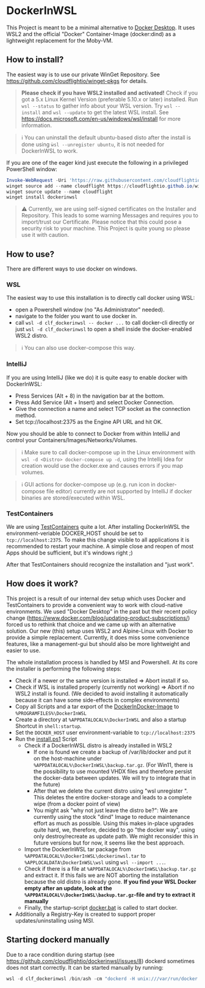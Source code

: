 # DockerInWSL

This Project is meant to be a minimal alternative to [Docker Desktop](https://docs.docker.com/desktop/windows/install/). It uses WSL2 and the official "Docker" Container-Image (docker:dind) as a lightweight replacement for the Moby-VM.

## How to install?

The easiest way is to use our private WinGet Repository. See https://github.com/cloudflightio/winget-pkgs for details. 

> **Please check if you have WSL2 installed and activated!** Check if you got a 5.x Linux Kernel Version (preferable 5.10.x or later) installed. Run `wsl --status` to gather info about your WSL version. Try `wsl --install` and `wsl --update` to get the latest WSL install. See https://docs.microsoft.com/en-us/windows/wsl/install for more information.

> :information_source: You can uninstall the default ubuntu-based disto after the install is done using `ẁsl --unregister ubuntu`, it is not needed for DockerInWSL to work.

If you are one of the eager kind just execute the following in a privileged PowerShell window:

```powershell
Invoke-WebRequest -Uri 'https://raw.githubusercontent.com/cloudflightio/winget-pkgs/main/cloudflight-code-signing-test.cer' -OutFile $env:temp\cloudflight-code-signing-test.cer; Import-Certificate -FilePath $env:temp\cloudflight-code-signing-test.cer  -CertStoreLocation 'Cert:\LocalMachine\Root' -Verbose
winget source add --name cloudflight https://cloudflightio.github.io/winget-pkgs
winget source update --name cloudflight
winget install dockerinwsl
```

> :warning: Currently, we are using self-signed certificates on the Installer and Repository. 
> This leads to some warning Messages and requires you to import/trust our Certificate.
> Please notice that this could pose a security risk to your machine. This Project is quite young so please use it with caution.

## How to use?

There are different ways to use docker on windows. 

### WSL

The easiest way to use this installation is to directly call docker using WSL:

* open a Powershell window (no "As Administrator" needed).
* navigate to the folder you want to use docker in.
* call `wsl -d clf_dockerinwsl -- docker ...` to call docker-cli directly or just  `wsl -d clf_dockerinwsl` to open a shell inside the docker-enabled WSL2 distro.

> :information_source: You can also use docker-compose this way.

### IntelliJ

If you are using IntelliJ (like we do) it is quite easy to enable docker with DockerInWSL:

* Press Services (Alt + 8) in the navigation bar at the bottom.
* Press Add Service (Alt + Insert) and select Docker Connection.
* Give the connection a name and select TCP socket as the connection method.
* Set tcp://localhost:2375 as the Engine API URL and hit OK.

Now you should be able to connect to Docker from within IntelliJ and control your Containers/Images/Networks/Volumes.

> :information_source: Make sure to call docker-compose up in the Linux environment with `wsl -d <Distro> docker-compose up -d`, using the Intellij Idea for creation would use the docker.exe and causes errors if you map volumes.

> :information_source: GUI actions for docker-compose up (e.g. run icon in docker-compose file editor) currently are not supported by IntelliJ if docker binaries are stored/executed within WSL.

### TestContainers

We are using [TestContainers](https://www.testcontainers.org/) quite a lot. After installing DockerInWSL the environment-veriable DOCKER_HOST should be set to `tcp://localhost:2375`.
To make this change visible to all applications it is recommended to restart your machine. A simple close and reopen of most Apps should be sufficient, but it's windows right ;)

After that TestContainers should recognize the installation and "just work".

## How does it work?

This project is a result of our internal dev setup which uses Docker and TestContainers to provide a convenient way to work with cloud-native environments.
We used "Docker Desktop" in the past but their recent policy change (https://www.docker.com/blog/updating-product-subscriptions/) forced us to rethink that choice and we came up with an alternative solution.
Our new (this) setup uses WSL2 and Alpine-Linux with Docker to provide a simple replacement. Currently, it does miss some convenience features, like a management-gui but should also be more lightweight and easier to use.

The whole installation process is handled by MSI and Powershell. At its core the installer is performing the following steps:

* Check if a newer or the same version is installed => Abort install if so.
* Check if WSL is installed properly (currently not working) => Abort if no WSL2 install is found. (We decided to avoid installing it automatically because it can have some side-effects in complex environments)
* Copy all Scripts and a tar export of the [DockerInDocker-Image](https://hub.docker.com/_/docker) to `%PROGRAMFILES%\DockerInWSL`
* Create a directory at `%APPDATALOCAL%\DockerInWSL` and also a startup Shortcut in `shell:startup`.
* Set the `DOCKER_HOST` user environment-variable to `tcp://localhost:2375`
* Run the [install.ps1](msi/InstallScripts/install.ps1) Script
  * Check if a DockerInWSL distro is already installed in WSL2
    * If one is found we create a backup of /var/lib/docker and put it on the host-machine under `%APPDATALOCAL%\DockerInWSL\backup.tar.gz`. (For Win11, there is the possibility to use mounted VHDX files and therefore persist the docker-data between updates. We will try to integrate that in the future)
    * After that we delete the current distro using "wsl unregister <distro>". This deletes the entire docker-storage and leads to a complete wipe (from a docker point of view)
    * You might ask "why not just leave the distro be?": We are currently using the stock "dind" Image to reduce maintenance effort as much as possible. Using this makes in-place upgrades quite hard, we, therefore, decided to go "the docker way", using only destroy/recreate as update path. We might reconsider this in future versions but for now, it seems like the best approach.
  * Import the DockerInWSL tar package from `%APPDATALOCAL%\DockerInWSL\dockerinwsl.tar` to `%APPLOCALDATA\DockerInWSL\wsl` using `wsl --import ...`.
  * Check if there is a file at `%APPDATALOCAL%\DockerInWSL\backup.tar.gz` and extract it. If this fails we are NOT aborting the installation because the old distro is already gone. **If you find your WSL Docker empty after an update, look at the `%APPDATALOCAL%\DockerInWSL\backup.tar.gz`-file and try to extract it manually**
  * Finally, the startup-script [docker.bat](msi/docker.bat) is called to start docker.
* Additionally a Registry-Key is created to support proper updates/uninstalling using MSI.

 ## Starting dockerd manually
 
 Due to a race condition during startup (see https://github.com/cloudflightio/dockerinwsl/issues/8) dockerd sometimes does not start correctly. It can be started manually by running:
 
 ```powershell
 wsl -d clf_dockerinwsl /bin/ash -cm "dockerd -H unix:///var/run/docker.sock -H tcp://127.0.0.1:2375 < /dev/null > /var/run/docker.log 2>&1 &"
 ```
